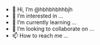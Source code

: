 - 👋 Hi, I’m @hbhbhbhhbjh
- 👀 I’m interested in ...
- 🌱 I’m currently learning ...
- 💞️ I’m looking to collaborate on ...
- 📫 How to reach me ...

<!---
hbhbhbhhbjh/hbhbhbhhbjh is a ✨ special ✨ repository because its `README.md` (this file) appears on your GitHub profile.
You can click the Preview link to take a look at your changes.
--->
